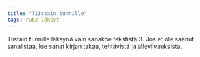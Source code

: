 ```yaml
---
title: "Tiistain tunnille"
tags: rub2 läksyt
---
```


Tiistain tunnille läksynä vain sanakoe tekstistä 3. Jos et ole saanut sanalistaa, lue sanat kirjan takaa, tehtävistä ja alleviivauksista.
